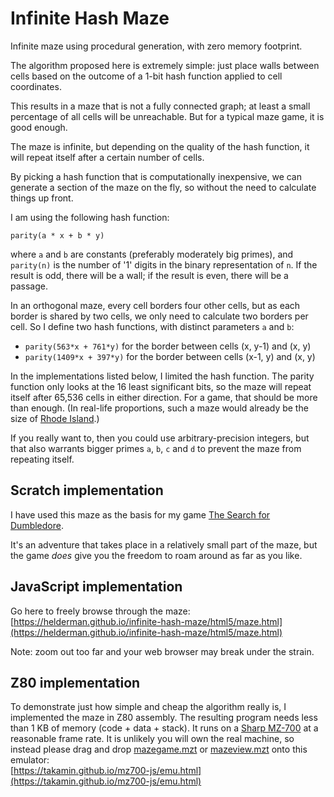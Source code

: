 # Infinite Hash Maze
Infinite maze using procedural generation, with zero memory footprint.

The algorithm proposed here is extremely simple:
just place walls between cells based on the outcome of a 1-bit hash function
applied to cell coordinates.

This results in a maze that is not a fully connected graph;
at least a small percentage of all cells will be unreachable.
But for a typical maze game, it is good enough.

The maze is infinite,
but depending on the quality of the hash function,
it will repeat itself after a certain number of cells.

By picking a hash function that is computationally inexpensive,
we can generate a section of the maze on the fly,
so without the need to calculate things up front.

I am using the following hash function:

```
parity(a * x + b * y)
```

where `a` and `b` are constants (preferably moderately big primes), and
`parity(n)` is the number of '1' digits in the binary representation of `n`.
If the result is odd, there will be a wall;
if the result is even, there will be a passage.

In an orthogonal maze, every cell borders four other cells,
but as each border is shared by two cells,
we only need to calculate two borders per cell.
So I define two hash functions, with distinct parameters `a` and `b`:

- `parity(563*x + 761*y)` for the border between cells (x, y-1) and (x, y)
- `parity(1409*x + 397*y)` for the border between cells (x-1, y) and (x, y)

In the implementations listed below, I limited the hash function.
The parity function only looks at the 16 least significant bits,
so the maze will repeat itself after 65,536 cells in either direction.
For a game, that should be more than enough.
(In real-life proportions, such a maze would already be the size of
[Rhode Island](https://en.wikipedia.org/wiki/Rhode_Island).)

If you really want to, then you could use arbitrary-precision integers,
but that also warrants bigger primes `a`, `b`, `c` and `d`
to prevent the maze from repeating itself.

## Scratch implementation

I have used this maze as the basis for my game
[The Search for Dumbledore](https://scratch.mit.edu/projects/224252447/).

It's an adventure that takes place in a relatively small part of the maze,
but the game _does_ give you the freedom to roam around as far as you like.

## JavaScript implementation

Go here to freely browse through the maze:   
[https://helderman.github.io/infinite-hash-maze/html5/maze.html](https://helderman.github.io/infinite-hash-maze/html5/maze.html)

Note: zoom out too far and your web browser may break under the strain.

## Z80 implementation

To demonstrate just how simple and cheap the algorithm really is,
I implemented the maze in Z80 assembly.
The resulting program needs less than 1 KB of memory (code + data + stack).
It runs on a [Sharp MZ-700](https://commons.wikimedia.org/wiki/File:Sharp_MZ-700.jpg)
at a reasonable frame rate.
It is unlikely you will own the real machine,
so instead please drag and drop
[mazegame.mzt](https://helderman.github.io/infinite-hash-maze/z80/mazegame.mzt)
or
[mazeview.mzt](https://helderman.github.io/infinite-hash-maze/z80/mazeview.mzt)
onto this emulator:   
[https://takamin.github.io/mz700-js/emu.html](https://takamin.github.io/mz700-js/emu.html)
